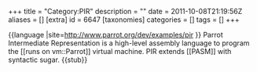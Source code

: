 +++
title = "Category:PIR"
description = ""
date = 2011-10-08T21:19:56Z
aliases = []
[extra]
id = 6647
[taxonomies]
categories = []
tags = []
+++

{{language
|site=http://www.parrot.org/dev/examples/pir
}}
Parrot Intermediate Representation is a high-level assembly language to program the [[runs on vm::Parrot]] virtual machine. PIR extends [[PASM]] with syntactic sugar.
{{stub}}
